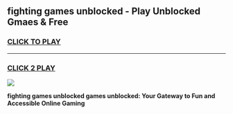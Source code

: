 
## fighting games unblocked - Play Unblocked Gmaes & Free
<h3>
<a href="https://premium.freeplayer.one?title=fighting_games_unblocked&ref=19F">CLICK TO PLAY</a></h3>
<hr>

<h3>
<a href="https://premium.freeplayer.one?title=fighting_games_unblocked&ref=19F">CLICK 2 PLAY</a>
  
</h3>

<a href="https://premium.freeplayer.one?title=fighting_games_unblocked&ref=19F/"><img src="https://clearcache.store/games.png"></a>


**fighting games unblocked games unblocked: Your Gateway to Fun and Accessible Online Gaming**
